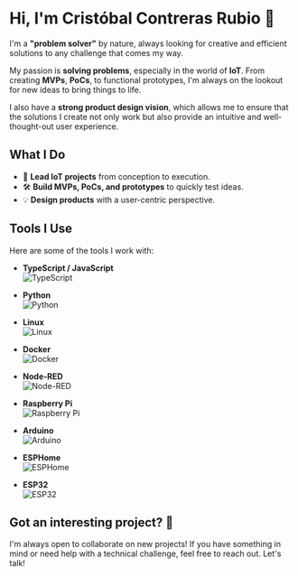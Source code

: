 # Hi, I'm Cristóbal Contreras Rubio 👋

I'm a **"problem solver"** by nature, always looking for creative and efficient solutions to any challenge that comes my way.

My passion is **solving problems**, especially in the world of **IoT**. From creating **MVPs**, **PoCs**, to functional prototypes, I'm always on the lookout for new ideas to bring things to life.

I also have a **strong product design vision**, which allows me to ensure that the solutions I create not only work but also provide an intuitive and well-thought-out user experience.

## What I Do

- 🚀 **Lead IoT projects** from conception to execution.
- 🛠️ **Build MVPs, PoCs, and prototypes** to quickly test ideas.
- 💡 **Design products** with a user-centric perspective.

## Tools I Use

Here are some of the tools I work with:

- **TypeScript / JavaScript**  
  ![TypeScript](https://img.shields.io/badge/-TypeScript-3178C6?style=flat&logo=typescript&logoColor=white)
  
- **Python**  
  ![Python](https://img.shields.io/badge/-Python-3776AB?style=flat&logo=python&logoColor=white)
  
- **Linux**  
  ![Linux](https://img.shields.io/badge/-Linux-FCC624?style=flat&logo=linux&logoColor=white)

- **Docker**  
  ![Docker](https://img.shields.io/badge/-Docker-2496ED?style=flat&logo=docker&logoColor=white)

- **Node-RED**  
  ![Node-RED](https://img.shields.io/badge/-Node--RED-8CC84B?style=flat&logo=node-red&logoColor=white)
  
- **Raspberry Pi**  
  ![Raspberry Pi](https://img.shields.io/badge/-Raspberry%20Pi-A22846?style=flat&logo=raspberry-pi&logoColor=white)

- **Arduino**  
  ![Arduino](https://img.shields.io/badge/-Arduino-00979D?style=flat&logo=arduino&logoColor=white)

- **ESPHome**  
  ![ESPHome](https://img.shields.io/badge/-ESPHome-41BDF9?style=flat&logo=esphome&logoColor=white)

- **ESP32**  
  ![ESP32](https://img.shields.io/badge/-ESP32-3C8EFC?style=flat&logo=espressif&logoColor=white)


## Got an interesting project? 💬

I'm always open to collaborate on new projects! If you have something in mind or need help with a technical challenge, feel free to reach out. Let's talk!
